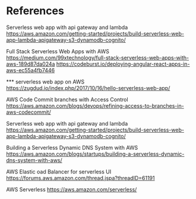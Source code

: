 # References

Serverless web app with api gateway and lambda
https://aws.amazon.com/getting-started/projects/build-serverless-web-app-lambda-apigateway-s3-dynamodb-cognito/

Full Stack Serverless Web Apps with AWS
https://medium.com/99xtechnology/full-stack-serverless-web-apps-with-aws-189d87da024a
https://codeburst.io/deploying-angular-react-apps-in-aws-ec55a4fb7446

*** serverless web app on AWS
https://zugdud.io/index.php/2017/10/16/hello-serverless-web-app/

AWS Code Commit branches with Access Control
https://aws.amazon.com/blogs/devops/refining-access-to-branches-in-aws-codecommit/

Serverless web app with api gateway and lambda 
https://aws.amazon.com/getting-started/projects/build-serverless-web-app-lambda-apigateway-s3-dynamodb-cognito/

Building a Serverless Dynamic DNS System with AWS
https://aws.amazon.com/blogs/startups/building-a-serverless-dynamic-dns-system-with-aws/

AWS Elastic oad Balancer for serverless UI
https://forums.aws.amazon.com/thread.jspa?threadID=61191

AWS Serverless
https://aws.amazon.com/serverless/
